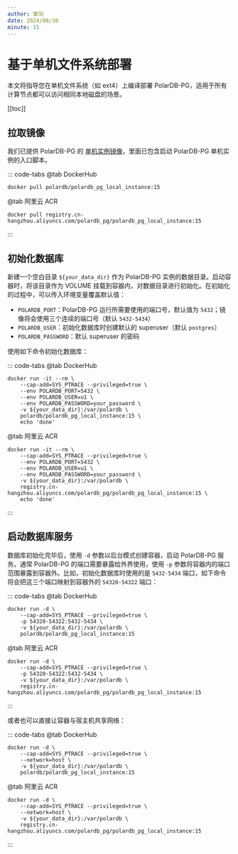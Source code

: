 ```yaml
---
author: 棠羽
date: 2024/08/30
minute: 15
---
```


# 基于单机文件系统部署

<ArticleInfo :frontmatter=$frontmatter></ArticleInfo>

本文将指导您在单机文件系统（如 ext4）上编译部署 PolarDB-PG，适用于所有计算节点都可以访问相同本地磁盘的场景。

[[toc]]

## 拉取镜像

我们已提供 PolarDB-PG 的 [单机实例镜像](https://hub.docker.com/r/polardb/polardb_pg_local_instance/tags)，里面已包含启动 PolarDB-PG 单机实例的入口脚本。

::: code-tabs
@tab DockerHub

```bash:no-line-numbers
docker pull polardb/polardb_pg_local_instance:15
```

@tab 阿里云 ACR

```bash:no-line-numbers
docker pull registry.cn-hangzhou.aliyuncs.com/polardb_pg/polardb_pg_local_instance:15
```

:::

## 初始化数据库

新建一个空白目录 `${your_data_dir}` 作为 PolarDB-PG 实例的数据目录。启动容器时，将该目录作为 VOLUME 挂载到容器内，对数据目录进行初始化。在初始化的过程中，可以传入环境变量覆盖默认值：

- `POLARDB_PORT`：PolarDB-PG 运行所需要使用的端口号，默认值为 `5432`；镜像将会使用三个连续的端口号（默认 `5432-5434`）
- `POLARDB_USER`：初始化数据库时创建默认的 superuser（默认 `postgres`）
- `POLARDB_PASSWORD`：默认 superuser 的密码

使用如下命令初始化数据库：

::: code-tabs
@tab DockerHub

```bash:no-line-numbers
docker run -it --rm \
    --cap-add=SYS_PTRACE --privileged=true \
    --env POLARDB_PORT=5432 \
    --env POLARDB_USER=u1 \
    --env POLARDB_PASSWORD=your_password \
    -v ${your_data_dir}:/var/polardb \
    polardb/polardb_pg_local_instance:15 \
    echo 'done'
```

@tab 阿里云 ACR

```bash:no-line-numbers
docker run -it --rm \
    --cap-add=SYS_PTRACE --privileged=true \
    --env POLARDB_PORT=5432 \
    --env POLARDB_USER=u1 \
    --env POLARDB_PASSWORD=your_password \
    -v ${your_data_dir}:/var/polardb \
    registry.cn-hangzhou.aliyuncs.com/polardb_pg/polardb_pg_local_instance:15 \
    echo 'done'
```

:::

## 启动数据库服务

数据库初始化完毕后，使用 `-d` 参数以后台模式创建容器，启动 PolarDB-PG 服务。通常 PolarDB-PG 的端口需要暴露给外界使用，使用 `-p` 参数将容器内的端口范围暴露到容器外。比如，初始化数据库时使用的是 `5432-5434` 端口，如下命令将会把这三个端口映射到容器外的 `54320-54322` 端口：

::: code-tabs
@tab DockerHub

```bash:no-line-numbers
docker run -d \
    --cap-add=SYS_PTRACE --privileged=true \
    -p 54320-54322:5432-5434 \
    -v ${your_data_dir}:/var/polardb \
    polardb/polardb_pg_local_instance:15
```

@tab 阿里云 ACR

```bash:no-line-numbers
docker run -d \
    --cap-add=SYS_PTRACE --privileged=true \
    -p 54320-54322:5432-5434 \
    -v ${your_data_dir}:/var/polardb \
    registry.cn-hangzhou.aliyuncs.com/polardb_pg/polardb_pg_local_instance:15
```

:::

或者也可以直接让容器与宿主机共享网络：

::: code-tabs
@tab DockerHub

```bash:no-line-numbers
docker run -d \
    --cap-add=SYS_PTRACE --privileged=true \
    --network=host \
    -v ${your_data_dir}:/var/polardb \
    polardb/polardb_pg_local_instance:15
```

@tab 阿里云 ACR

```bash:no-line-numbers
docker run -d \
    --cap-add=SYS_PTRACE --privileged=true \
    --network=host \
    -v ${your_data_dir}:/var/polardb \
    registry.cn-hangzhou.aliyuncs.com/polardb_pg/polardb_pg_local_instance:15
```

:::
